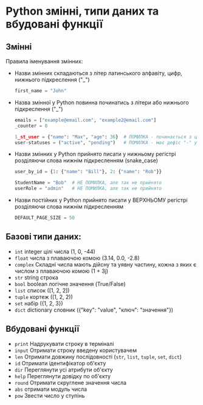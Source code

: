 # Python змінні, типи даних та вбудовані функції

## Змінні
Правила іменування змінних:
- Назви змінних складаються з літер латинського алфавіту, цифр, нижнього підкреслення ("_")
  ```python
  first_name = "John"
  ```
- Назва змінної у Python повинна починатись з літери або нижнього підкреслення ("_")
  ```python
  emails = ["example@email.com", "example2@email.com"]
  _counter = 0
  
  1_st_user = {"name": "Max", "age": 36}  # ПОМИЛКА - починається з цифри
  user-statuses = ("active", "pending")   # ПОМИЛКА - має дефіс "-" у назві
  ```
  
- Назви змінних у Python прийнято писати у нижньому регістрі розділяючи слова нижнім підкресленням (snake_case) 
  ```python
  user_by_id = {1: {"name": "Bill"}, 2: {"name": "Rob"}}
  
  StudentName = "Bob"  # НЕ ПОМИЛКА, але так не прийнято
  userRole = "admin"   # НЕ ПОМИЛКА, але так не прийнято
  ```

- Назви постійних у Python прийнято писати у ВЕРХНЬОМУ регістрі розділяючи слова нижнім підкресленням
  ```python
  DEFAULT_PAGE_SIZE = 50
  ```

## Базові типи даних:
- `int`       integer цілі числа (1, 0, -44)
- `float`     числа з плаваючою комою (3.14, 0.0, -2.8)
- `complex`   Складні числа мають дійсну та уявну частину, кожна з яких є числом з плаваючою комою (1 + 3j)
- `str`       string строка
- `bool`      boolean логічне значення (True/False)
- `list`      список ([1, 2, 2])
- `tuple`     кортеж ((1, 2, 2))
- `set`       набір ({1, 2, 3})
- `dict`      dictionary словник ({"key": "value", "ключ": "значення"})

## Вбудовані функції
- `print`     Надрукувати строку в терміналі
- `input`     Отримати строку введену користувачем
- `len`       Отримати довжину послідовності (`str`, `list`, `tuple`, `set`, `dict`)
- `id`        Отримати ідентифікатор об'єкту
- `dir`       Переглянути усі атрибути об'єкту
- `help`      Переглянути довідку по об'єкту
- `round`     Отримати скруглене значення числа
- `abs`       отримати модуль числа
- `pow`       Звести число у ступінь

